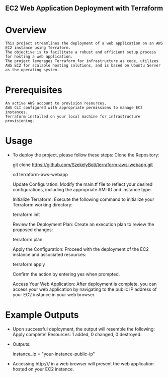 ## EC2 Web Application Deployment with Terraform

# Overview

    This project streamlines the deployment of a web application on an AWS EC2 instance using Terraform.
    The objective is to facilitate a robust and efficient setup process for hosting a web application.
    The project leverages Terraform for infrastructure as code, utilizes AWS EC2 for scalable hosting solutions, and is based on Ubuntu Server as the operating system.

# Prerequisites

    An active AWS account to provision resources.
    AWS CLI configured with appropriate permissions to manage EC2 instances.
    Terraform installed on your local machine for infrastructure provisioning.

# Usage

- To deploy the project, please follow these steps:
  Clone the Repository:

  git clone <https://github.com/SzekelyBoti/terraform-aws-webapp.git>
  
  cd terraform-aws-webapp

  Update Configuration: Modify the main.tf file to reflect your desired configurations, including the appropriate AMI ID and instance type.

  Initialize Terraform: Execute the following command to initialize your Terraform working directory:

  terraform init

  Review the Deployment Plan: Create an execution plan to review the proposed changes:

  terraform plan

  Apply the Configuration: Proceed with the deployment of the EC2 instance and associated resources:

  terraform apply

  Confirm the action by entering yes when prompted.

  Access Your Web Application: After deployment is complete, you can access your web application by navigating to the public IP address of your EC2 instance in your web browser.

# Example Outputs

- Upon successful deployment, the output will resemble the following:
  Apply complete! Resources: 1 added, 0 changed, 0 destroyed.
- Outputs:

  instance_ip = "your-instance-public-ip"

- Accessing http://<your-instance-public-ip>/ in a web browser will present the web application hosted on your EC2 instance.
